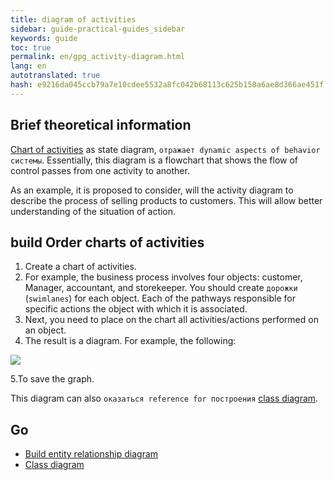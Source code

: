 ```yaml
--- 
title: diagram of activities 
sidebar: guide-practical-guides_sidebar 
keywords: guide 
toc: true 
permalink: en/gpg_activity-diagram.html 
lang: en 
autotranslated: true 
hash: e9216da045ccb79a7e10cdee5532a8fc042b68113c625b158a6ae8d366ae451f 
--- 
```


## Brief theoretical information 

[Chart of activities](fd_activity-diagram.html) as state diagram, `отражает dynamic aspects of behavior системы`. Essentially, this diagram is a flowchart that shows the flow of control passes from one activity to another. 

As an example, it is proposed to consider, will the activity diagram to describe the process of selling products to customers. This will allow better understanding of the situation of action. 

## build Order charts of activities 

1. Create a chart of activities. 
2. For example, the business process involves four objects: customer, Manager, accountant, and storekeeper. You should create `дорожки` (`swimlanes`) for each object. Each of the pathways responsible for specific actions the object with which it is associated. 
3. Next, you need to place on the chart all activities/actions performed on an object. 
4. The result is a diagram. For example, the following: 

![](/images/pages/guides/flexberry-designer/activity-diagram.png) 

5.To save the graph. 

This diagram can also `оказаться reference for построения` [class diagram](fd_class-diagram.html). 

## Go 

* <i class="fa fa-arrow-left" aria-hidden="true"></i> [Build entity relationship diagram](gpg_use-case-diagram.html) 
* [Class diagram](gpg_class-diagram.html) <i class="fa fa-arrow-right" aria-hidden="true"></i> 



